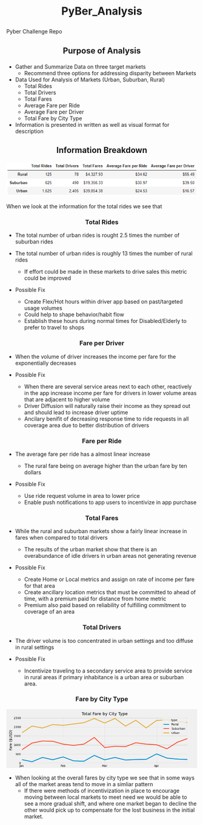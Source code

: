 # <p align=center>PyBer_Analysis
Pyber Challenge Repo

## <p align=center> Purpose of Analysis
* Gather and Summarize Data on three target markets
    * Recommend three options for addressing disparity between Markets
* Data Used for Analysis of Markets (Urban, Suburban, Rural)
    * Total Rides
    * Total Drivers
    * Total Fares
    * Average Fare per Ride
    * Average Fare per Driver
    * Total Fare by City Type
* Information is presented in written as well as visual format for description

## <p align = center>Information Breakdown</p>
![Summary of Information](https://github.com/CoryCMyers/PyBer_Analysis/blob/main/analysis/Capture.PNG)

When we look at the information for the total rides we see that

### <p align=center>Total Rides

   * The total number of urban rides is rought 2.5 times the number of suburban rides
   * The total number of urban rides is roughly 13 times the number of rural rides
      * If effort could be made in these markets to drive sales this metric could be improved
   
   * Possible Fix
      * Create Flex/Hot hours within driver app based on past/targeted usage volumes
      * Could help to shape behavior/habit flow
      * Establish these hours during normal times for Disabled/Elderly to prefer to travel to shops
   
### <p align=center>Fare per Driver
   
   * When the volume of driver increases the income per fare for the exponentially decreases
   
   * Possible Fix
      * When there are several service areas next to each other, reactively in the app increase income per fare for
        drivers in lower volume areas that are adjacent to higher volume
      * Driver Diffusion will naturally raise their income as they spread out and should lead to increase driver 
        uptime
      * Ancilary benifit of decreasing response time to ride requests in all coverage area due to better distribution of drivers

### <p align=center>Fare per Ride
   
   * The average fare per ride has a almost linear increase
      * The rural fare being on average higher than the urban fare by ten dollars
   
   * Possible Fix   
      * Use ride request volume in area to lower price
      * Enable push notifications to app users to incentivize in app purchase
   
### <p align=center>Total Fares
   * While the rural and suburban markets show a fairly linear increase in fares when compared to total drivers
      * The results of the urban market show that there is an overabundance of idle drivers in urban areas not generating revenue
   
   * Possible Fix   
      * Create Home or Local metrics and assign on rate of income per fare for that area
      * Create ancillary location metrics that must be committed to ahead of time, with a premium paid for distance from home metric
      * Premium also paid based on reliability of fulfilling commitment to coverage of an area
   
### <p align=center> Total Drivers
   * The driver volume is too concentrated in urban settings and too diffuse in rural settings
   
   * Possible Fix
      * Incentivize traveling to a secondary service area to provide service in rural areas if primary inhabitance is a urban area or suburban area.
   
### <p align=center> Fare by City Type
   ![Fare by City Type](https://github.com/CoryCMyers/PyBer_Analysis/blob/main/analysis/Pyber_fare_summary.png)
   * When looking at the overall fares by city type we see that in some ways all of the market areas tend to move in a simliar pattern
      * If there were methods of incentivization in place to encourage moving between local markets to meet need we would be able to see a more gradual shift, and where one market began to decline the other would pick up to compensate for the lost business in the initial market.
